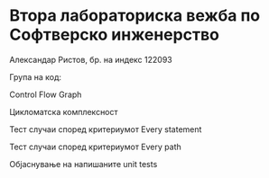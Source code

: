 # Втора лабораториска вежба по Софтверско инженерство
Александар Ристов, бр. на индекс 122093

Група на код:

Control Flow Graph

Цикломатска комплексност

Тест случаи според критериумот Every statement

Тест случаи според критериумот Every path

Објаснување на напишаните unit tests
